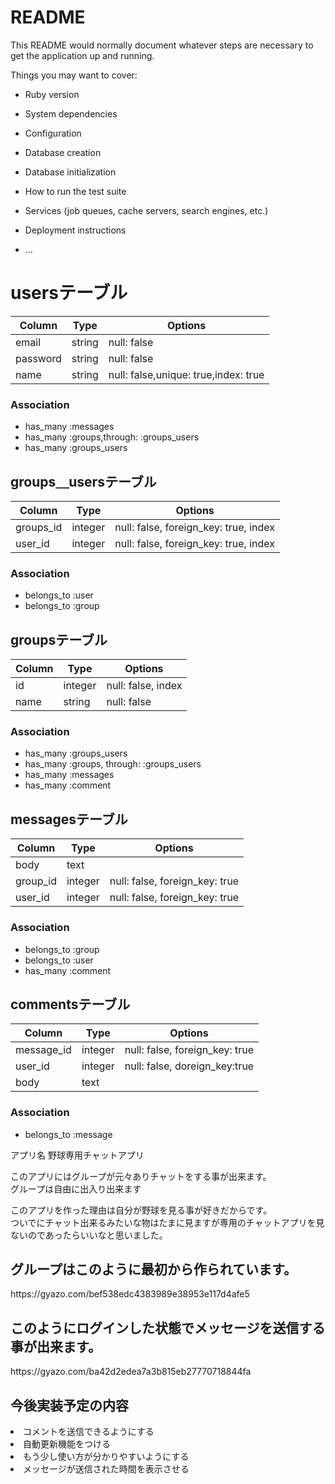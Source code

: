 # README

This README would normally document whatever steps are necessary to get the
application up and running.

Things you may want to cover:

* Ruby version

* System dependencies

* Configuration

* Database creation

* Database initialization

* How to run the test suite

* Services (job queues, cache servers, search engines, etc.)

* Deployment instructions

* ...

# usersテーブル
|Column|Type|Options|
|------|----|-------|
|email|string|null: false| 
|password|string|null: false| 
|name|string|null: false,unique: true,index: true| 

### Association
- has_many :messages
- has_many :groups,through: :groups_users
- has_many :groups_users

## groups＿usersテーブル
|Column|Type|Options|
|------|----|-------|
|groups_id|integer|null: false, foreign_key: true, index|
|user_id|integer|null: false, foreign_key: true, index|

### Association
- belongs_to :user
- belongs_to :group

## groupsテーブル

|Column|Type|Options|
|------|----|-------|
|id|integer|null: false, index|
|name|string|null: false|

### Association
- has_many :groups_users
- has_many :groups, through: :groups_users
- has_many :messages
- has_many :comment

## messagesテーブル

|Column|Type|Options|
|------|----|-------|
|body|text
|group_id|integer|null: false, foreign_key: true|
|user_id|integer|null: false, foreign_key: true|

### Association
- belongs_to :group
- belongs_to :user
- has_many :comment

## commentsテーブル

|Column|Type|Options|
|------|----|-------|
|message_id|integer|null: false, foreign_key: true|
|user_id|integer|null: false, doreign_key:true
|body|text

### Association
- belongs_to :message


アプリ名 野球専用チャットアプリ

このアプリにはグループが元々ありチャットをする事が出来ます。</br>
グループは自由に出入り出来ます

このアプリを作った理由は自分が野球を見る事が好きだからです。</br>
ついでにチャット出来るみたいな物はたまに見ますが専用のチャットアプリを見ないのであったらいいなと思いました。
<h2>グループはこのように最初から作られています。</h2>
https://gyazo.com/bef538edc4383989e38953e117d4afe5
<h2>このようにログインした状態でメッセージを送信する事が出来ます。</h2>
https://gyazo.com/ba42d2edea7a3b815eb27770718844fa

<h2>今後実装予定の内容</h2>
<li>コメントを送信できるようにする</li>
<li>自動更新機能をつける</li>
<li>もう少し使い方が分かりやすいようにする</li>
<li>メッセージが送信された時間を表示させる</li>
